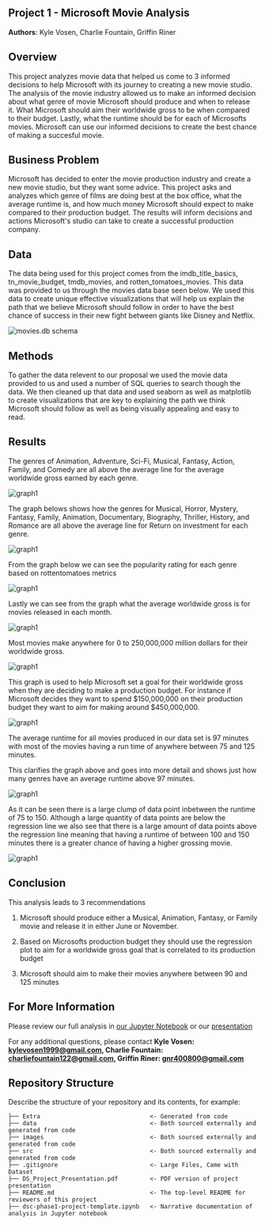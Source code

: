 ## Project 1 - Microsoft Movie Analysis

**Authors**: Kyle Vosen, Charlie Fountain, Griffin Riner

## Overview

This project analyzes movie data that helped us come to 3 informed decisions to help Microsoft with its journey to creating a new movie studio. The analysis of the movie industry allowed us to make an informed decision about what genre of movie Microsoft should produce and when to release it. What Microsoft should aim their worldwide gross to be when compared to their budget. Lastly, what the runtime should be for each of Microsofts movies. Microsoft can use our informed decisions to create the best chance of making a succesful movie.  

## Business Problem

Microsoft has decided to enter the movie production industry and create a new movie studio, but they want some advice. This project asks and analyzes which genre of films are doing best at the box office, what the average runtime is, and how much money Microsoft should expect to make compared to their production budget. The results will inform decisions and actions Microsoft's studio can take to create a successful production company.

## Data

The data being used for this project comes from the imdb_title_basics, tn_movie_budget, tmdb_movies, and rotten_tomatoes_movies. This data was provided to us through the movies data base seen below. We used this data to create unique effective visualizations that will help us explain the path that we believe Microsoft should follow in order to have the best chance of success in their new fight between giants like Disney and Netflix.  

![movies.db schema](images/movies_db_schema.png)

## Methods

To gather the data relevent to our proposal we used the movie data provided to us and used a number of SQL queries to search though the data. We then cleaned up that data and used seaborn as well as matplotlib to create visualizations that are key to explaining the path we think Microsoft should follow as well as being visually appealing and easy to read.  

## Results

The genres of Animation, Adventure, Sci-Fi, Musical, Fantasy, Action, Family, and Comedy are all above the average line for the average worldwide gross earned by each genre.

![graph1](./images/AvgWorldGrossGenre.jpg)

The graph belows shows how the genres for Musical, Horror, Mystery, Fantasy, Family, Animation, Documentary, Biography, Thriller, History, and Romance are all above the average line for Return on investment for each genre. 

![graph1](./images/AvgROIGenre.jpg)

From the graph below we can see the popularity rating for each genre based on rottentomatoes metrics 

![graph1](./images/GenrePopularity.jpg)

Lastly we can see from the graph what the average worldwide gross is for movies released in each month. 

![graph1](./images/AvgWorldGrossMonth2.jpg)

Most movies make anywhere for 0 to 250,000,000 million dollars for their worldwide gross.

![graph1](./images/AvgWorldGrossNumMovies.jpg)

This graph is used to help Microsoft set a goal for their worldwide gross when they are deciding to make a production budget. For instance if Microsoft decides they want to spend $150,000,000 on their production budget they want to aim for making around $450,000,000. 

![graph1](./images/ProdBudgetWorldGross.jpg)

The average runtime for all movies produced in our data set is 97 minutes with most of the movies having a run time of anywhere between 75 and 125 minutes.

This clarifies the graph above and goes into more detail and shows just how many genres have an average runtime above 97 minutes.

![graph1](./images/AvgRuntimeMovieGenre.jpg)

As it can be seen there is a large clump of data point inbetween the runtime of 75 to 150. Although a large quantity of data points are below the regression line we also see that there is a large amount of data points above the regression line meaning that having a runtime of between 100 and 150 minutes there is a greater chance of having a higher grossing movie. 

![graph1](./images/RuntimeWorldGross.jpg)

## Conclusion

This analysis leads to 3 recommendations

1. Microsoft should produce either a Musical, Animation, Fantasy, or Family movie and release it in either June or November. 

2. Based on Microsofts production budget they should use the regression plot to aim for a worldwide gross goal that is correlated to its production budget

3. Microsoft should aim to make their movies anywhere between 90 and 125 minutes 

## For More Information

Please review our full analysis in [our Jupyter Notebook](./dsc-phase1-project.ipynb) or our [presentation](./DS_Project_Presentation.pdf) 

For any additional questions, please contact **Kyle Vosen: kylevosen1999@gmail.com, Charlie Fountain: charliefountain122@gmail.com, Griffin Riner: gnr400800@gmail.com**

## Repository Structure

Describe the structure of your repository and its contents, for example:
```
├── Extra                               <- Generated from code
├── data                                <- Both sourced externally and generated from code
├── images                              <- Both sourced externally and generated from code
├── src                                 <- Both sourced externally and generated from code
├── .gitignore                          <- Large Files, Came with Dataset 
├── DS_Project_Presentation.pdf         <- PDF version of project presentation
├── README.md                           <- The top-level README for reviewers of this project
├── dsc-phase1-project-template.ipynb   <- Narrative documentation of analysis in Jupyter notebook
```
